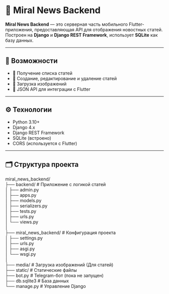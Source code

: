 # 📰 Miral News Backend

**Miral News Backend** — это серверная часть мобильного Flutter-приложения, предоставляющая API для отображения новостных статей. Построен на **Django** и **Django REST Framework**, использует **SQLite** как базу данных.

---

## 🧩 Возможности

- 🔹 Получение списка статей
- 🔹 Создание, редактирование и удаление статей
- 🔹 Загрузка изображений
- 🔹 JSON API для интеграции с Flutter

---

## ⚙️ Технологии

- Python 3.10+
- Django 4.x
- Django REST Framework
- SQLite (встроено)
- CORS (используется с Flutter)

---

## 🗂️ Структура проекта

miral_news_backend/ <br/>
├── backend/                # Приложение с логикой статей <br/>
│   ├── admin.py <br/>
│   ├── apps.py <br/>
│   ├── models.py <br/>
│   ├── serializers.py <br/>
│   ├── tests.py<br/>
│   ├── urls.py<br/>
│   └── views.py<br/>
│<br/>
├── miral_news_backend/    # Конфигурация проекта<br/>
│   ├── settings.py<br/>
│   ├── urls.py<br/>
│   ├── asgi.py<br/>
│   └── wsgi.py<br/>
│<br/>
├── media/                 # Загрузка изображений (Для статей)<br/>
├── static/                # Статические файлы<br/>
├── bot.py                 # Telegram-бот (пока не запущен)<br/>
├── db.sqlite3             # База данных<br/>
└── manage.py              # Управление Django<br/>
